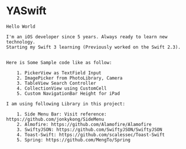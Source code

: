 # YASwift

	Hello World

  	I'm an iOS developer since 5 years. Always ready to learn new technology. 
  	Starting my Swift 3 learning (Previously worked on the Swift 2.3).


	Here is Some Sample code like as follow:

		1. PickerView as TextField Input
		2. ImagePicker from PhotoLibrary, Camera
		3. TableView Search Controller
		4. CollectionView using CustomCell
        5. Custom NavigationBar Height for iPad

	I am using following Library in this project:

		1. Side Menu Bar: Visit reference: https://github.com/jonkykong/SideMenu
		2. Almofire: https://github.com/Alamofire/Alamofire
		3. SwiftyJSON: https://github.com/SwiftyJSON/SwiftyJSON
		4. Toast-Swift: https://github.com/scalessec/Toast-Swift
		5. Spring: https://github.com/MengTo/Spring
